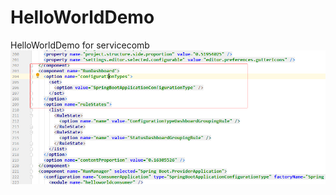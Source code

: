 # HelloWorldDemo
HelloWorldDemo for servicecomb
![mbioq_spring_rundashboard_configurationTypes.png](./img/mbioq_spring_rundashboard_configurationTypes.png)
